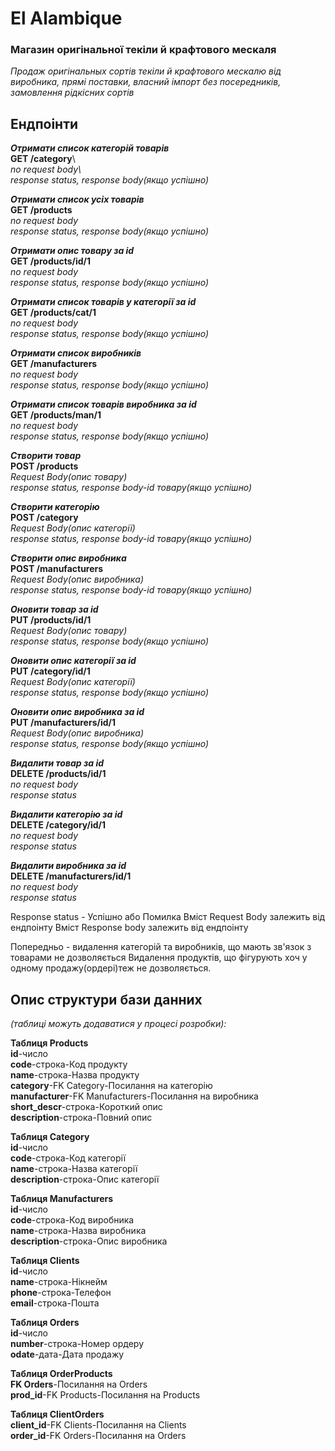 
# El Alambique
### Магазин оригінальної текіли й крафтового мескаля

_Продаж оригінальных сортів текіли й крафтового мескалю від виробника,
прямі поставки, власний імпорт без посередників, замовлення рідкісних сортів_


## Ендпоінти

**_Отримати список категорій товарів_**\
**GET /category**\  
_no request body\  
response status, response body(якщо успішно)_

**_Отримати список усіх товарів_**\
**GET /products**\
_no request body\
response status, response body(якщо успішно)_

**_Отримати опис товару за id_**\
**GET /products/id/1**\
_no request body\
response status, response body(якщо успішно)_

**_Отримати список товарів у категорії за id_**\
**GET /products/cat/1**\
_no request body\
response status, response body(якщо успішно)_

**_Отримати список виробників_**\
**GET /manufacturers**\
_no request body\
response status, response body(якщо успішно)_

**_Отримати список товарів виробника за id_**\
**GET /products/man/1**\
_no request body\
response status, response body(якщо успішно)_

**_Створити товар_**\
**POST /products**\
_Request Body(опис товару)\
response status, response body-id товару(якщо успішно)_

**_Створити категорію_**\
**POST /category**\
_Request Body(опис категорії)\
response status, response body-id товару(якщо успішно)_

**_Створити опис виробника_**\
**POST /manufacturers**\
_Request Body(опис виробника)\
response status, response body-id товару(якщо успішно)_

**_Оновити товар за id_**\
**PUT /products/id/1**\
_Request Body(опис товару)\
response status, response body(якщо успішно)_

**_Оновити опис категорії за id_**\
**PUT /category/id/1**\
_Request Body(опис категорії)\
response status, response body(якщо успішно)_

**_Оновити опис виробника за id_**\
**PUT /manufacturers/id/1**\
_Request Body(опис виробника)\
response status, response body(якщо успішно)_

**_Видалити товар за id_**\
**DELETE /products/id/1**\
_no request body\
response status_

**_Видалити категорію за id_**\
**DELETE /category/id/1**\
_no request body\
response status_

**_Видалити виробника за id_**\
**DELETE /manufacturers/id/1**\
_no request body\
response status_

Response status - Успішно або Помилка
Вміст Request Body залежить від ендпоінту
Вміст Response body залежить від ендпоінту

Попередньо - видалення категорій та виробників, що мають зв'язок з товарами не дозволяється
Видалення продуктів, що фігурують хоч у одному продажу(ордері)теж не дозволяється.

## Опис структури бази данних
_(таблиці можуть додаватися у процесі розробки):_

**Таблиця Products**\
**id**-число\
**code**-строка-Код продукту\
**name**-строка-Назва продукту\
**category**-FK Category-Посилання на категорію\
**manufacturer**-FK Manufacturers-Посилання на виробника\
**short_descr**-строка-Короткий опис\
**description**-строка-Повний опис

**Таблиця Category**\
**id**-число\
**code**-строка-Код категорії\
**name**-строка-Назва категорії\
**description**-строка-Опис категорії


**Таблиця Manufacturers**\
**id**-число\
**code**-строка-Код виробника\
**name**-строка-Назва виробника\
**description**-строка-Опис виробника


**Таблиця Clients**\
**id**-число\
**name**-строка-Нікнейм\
**phone**-строка-Телефон\
**email**-строка-Пошта

**Таблиця Orders**\
**id**-число\
**number**-строка-Номер ордеру\
**odate**-дата-Дата продажу

**Таблиця OrderProducts**\
**FK Orders**-Посилання на Orders\
**prod_id**-FK Products-Посилання на Products

**Таблиця ClientOrders**\
**client_id**-FK Clients-Посилання на Clients\
**order_id**-FK Orders-Посилання на Orders





